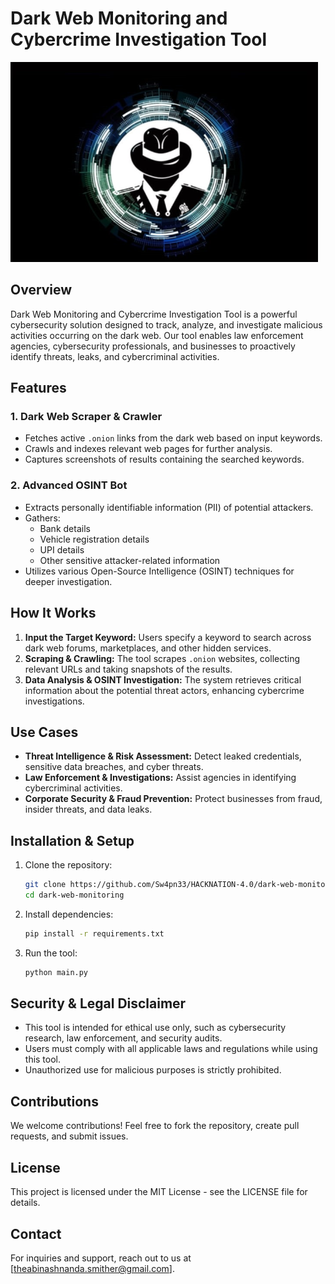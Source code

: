 # Dark Web Monitoring and Cybercrime Investigation Tool

![Logo](Decode_Sharks/image.png)

## Overview
Dark Web Monitoring and Cybercrime Investigation Tool is a powerful cybersecurity solution designed to track, analyze, and investigate malicious activities occurring on the dark web. Our tool enables law enforcement agencies, cybersecurity professionals, and businesses to proactively identify threats, leaks, and cybercriminal activities.

## Features
### 1. Dark Web Scraper & Crawler
- Fetches active `.onion` links from the dark web based on input keywords.
- Crawls and indexes relevant web pages for further analysis.
- Captures screenshots of results containing the searched keywords.

### 2. Advanced OSINT Bot
- Extracts personally identifiable information (PII) of potential attackers.
- Gathers:
  - Bank details
  - Vehicle registration details
  - UPI details
  - Other sensitive attacker-related information
- Utilizes various Open-Source Intelligence (OSINT) techniques for deeper investigation.

## How It Works
1. **Input the Target Keyword:** Users specify a keyword to search across dark web forums, marketplaces, and other hidden services.
2. **Scraping & Crawling:** The tool scrapes `.onion` websites, collecting relevant URLs and taking snapshots of the results.
3. **Data Analysis & OSINT Investigation:** The system retrieves critical information about the potential threat actors, enhancing cybercrime investigations.

## Use Cases
- **Threat Intelligence & Risk Assessment:** Detect leaked credentials, sensitive data breaches, and cyber threats.
- **Law Enforcement & Investigations:** Assist agencies in identifying cybercriminal activities.
- **Corporate Security & Fraud Prevention:** Protect businesses from fraud, insider threats, and data leaks.

## Installation & Setup
1. Clone the repository:
   ```sh
   git clone https://github.com/Sw4pn33/HACKNATION-4.0/dark-web-monitoring.git
   cd dark-web-monitoring
   ```
2. Install dependencies:
   ```sh
   pip install -r requirements.txt
   ```
3. Run the tool:
   ```sh
   python main.py 
   ```

## Security & Legal Disclaimer
- This tool is intended for ethical use only, such as cybersecurity research, law enforcement, and security audits.
- Users must comply with all applicable laws and regulations while using this tool.
- Unauthorized use for malicious purposes is strictly prohibited.

## Contributions
We welcome contributions! Feel free to fork the repository, create pull requests, and submit issues.

## License
This project is licensed under the MIT License - see the LICENSE file for details.

## Contact
For inquiries and support, reach out to us at [theabinashnanda.smither@gmail.com].

